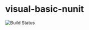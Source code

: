 # visual-basic-nunit

![Build Status](https://travis-ci.org/cyber-dojo-languages/visual-basic-nunit.svg?branch=master)

